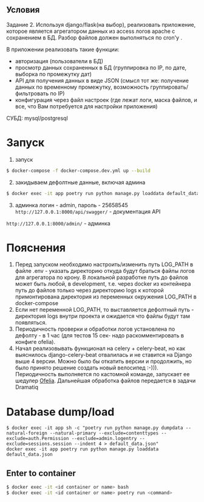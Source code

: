 ## Условия
Задание 2.
Используя django/flask(на выбор), реализовать приложение, которое является агрегатором данных из access логов apache с сохранением в БД.
Разбор файлов должен выполняться по cron'у .

В приложении реализовать такие функции:
- авторизация (пользователи в БД)
- просмотр данных сохраненных в БД (группировка по IP, по дате, выборка по промежутку дат)
- API для получения данных в виде JSON (смысл тот же: получение данных по временному промежутку, возможность группировать/фильтровать по IP)
- конфигурация через файл настроек (где лежат логи, маска файлов, и все, что Вам потребуется для настройки приложения)

СУБД: mysql/postgresql

# Запуск
1. запуск
```sh
$ docker-compose -f docker-compose.dev.yml up --build
```
2. закидываем дефолтные данные, включая админа 
```sh
$ docker exec -it app poetry run python manage.py loaddata default_data.json
```
3. админка логин - admin, пароль - 25658545
`http://127.0.0.1:8000/api/swagger/` - документация API

`http://127.0.0.1:8000/admin/` - админка

# Пояснения
1. Перед запуском необходимо настроить/изменить путь LOG_PATH в файле .env - указать директорию откуда будут браться 
файлы логов для агрегатора по крону. В локальной разработке путь до файлов может быть любой, в development, 
т.е. через docker из контейнера путь до файлов только через директорию logs к которой примонтирована директория из 
переменных окружения LOG_PATH в docker-compose
2. Если нет переменной LOG_PATH, то выставляется дефолтный путь - директория logs внутри проекта
и ожидается что файлы будут там появляться.
3. Периодичность проверки и обработки логов установлена по дефолту - в 1 час
(для тестов 15 сек- надо раскомментировать в конфиге ofelia).
4. Начал реализовывать функционал на сelery + celery-beat, но как выяснилось django-celery-beat отвалилась 
и не ставится на Django выше 4 версии. Можно было бы откатить версии и продолжить, но было принято решение 
создать новый велосипед :-))). 
Периодичность выполняется по кастомной команде, запускает ее шедулер [Ofelia](https://github.com/mcuadros/ofelia). 
Дальнейшая обработка файлов передается в задачи Dramatiq


# Database dump/load
```shell
$ docker exec -it app sh -c "poetry run python manage.py dumpdata --natural-foreign --natural-primary --exclude=contenttypes --exclude=auth.Permission --exclude=admin.logentry --exclude=sessions.session --indent 4 > default_data.json"
docker exec -it app poetry run python manage.py loaddata default_data.json
```
## Enter to container
```sh
$ docker exec -it <id container or name> bash
$ docker exec -it <id container or name> poetry run <command>
```
